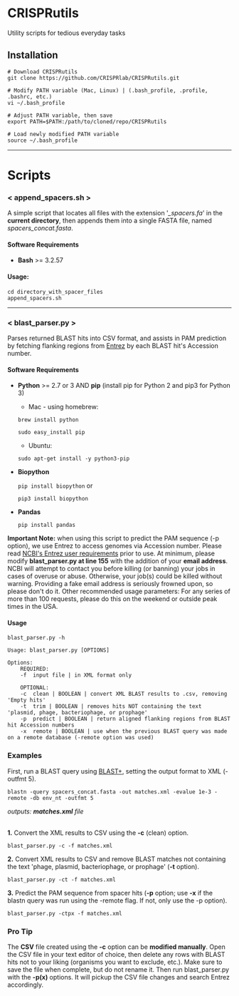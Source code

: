 # CRISPRutils
Utility scripts for tedious everyday tasks

## Installation
```
# Download CRISPRutils
git clone https://github.com/CRISPRlab/CRISPRutils.git

# Modify PATH variable (Mac, Linux) | (.bash_profile, .profile, .bashrc, etc.)
vi ~/.bash_profile

# Adjust PATH variable, then save
export PATH=$PATH:/path/to/cloned/repo/CRISPRutils

# Load newly modified PATH variable
source ~/.bash_profile
```

---
# Scripts
### < append_spacers.sh >
A simple script that locates all files with the extension '*_spacers.fa*' in the **current directory**, then appends them into a single FASTA file, named *spacers_concat.fasta*.

#### Software Requirements
- **Bash** >= 3.2.57

#### Usage:

```
cd directory_with_spacer_files
append_spacers.sh
```


---
### < blast_parser.py >
Parses returned BLAST hits into CSV format, and assists in PAM prediction by fetching flanking regions from [Entrez](https://www.ncbi.nlm.nih.gov/Class/MLACourse/Original8Hour/Entrez/) by each BLAST hit's Accession number.

#### Software Requirements
- **Python** >= 2.7 or 3 AND **pip** (install pip for Python 2 and pip3 for Python 3)
  - Mac - using homebrew:

   `brew install python`

   `sudo easy_install pip`
  - Ubuntu:

   `sudo apt-get install -y python3-pip`

- **Biopython**

  `pip install biopython`
  or

  `pip3 install biopython`

- **Pandas**

  `pip install pandas`

**Important Note:** when using this script to predict the PAM sequence (-p option), we use Entrez to access genomes via Accession number. Please read [NCBI's Entrez user requirements](https://www.ncbi.nlm.nih.gov/books/NBK25497/#chapter2.Usage_Guidelines_and_Requiremen) prior to use. At minimum, please modify **blast_parser.py at line 155** with the addition of your **email address**. NCBI will attempt to contact you before killing (or banning) your jobs in cases of overuse or abuse. Otherwise, your job(s) could be killed without warning. Providing a fake email address is seriously frowned upon, so please don't do it. Other recommended usage parameters: For any series of more than 100 requests, please do this on the weekend or outside peak times in the USA.  

#### Usage

`blast_parser.py -h`

```
Usage: blast_parser.py [OPTIONS]

Options:
    REQUIRED:
    -f  input file | in XML format only

    OPTIONAL:
    -c  clean | BOOLEAN | convert XML BLAST results to .csv, removing 'Empty hits'
    -t  trim | BOOLEAN | removes hits NOT containing the text 'plasmid, phage, bacteriophage, or prophage'
    -p  predict | BOOLEAN | return aligned flanking regions from BLAST hit Accession numbers
    -x  remote | BOOLEAN | use when the previous BLAST query was made on a remote database (-remote option was used)
```

### Examples
First, run a BLAST query using [BLAST+](https://blast.ncbi.nlm.nih.gov/Blast.cgi?CMD=Web&PAGE_TYPE=BlastDocs&DOC_TYPE=Download), setting the output format to XML (-outfmt 5).

```
blastn -query spacers_concat.fasta -out matches.xml -evalue 1e-3 -remote -db env_nt -outfmt 5
```
*outputs: **matches.xml** file*<br/><br/>

**1.** Convert the XML results to CSV using the **-c** (clean) option.
```
blast_parser.py -c -f matches.xml
```

**2.** Convert XML results to CSV and remove BLAST matches not containing the text 'phage, plasmid, bacteriophage, or prophage' (**-t** option).
```
blast_parser.py -ct -f matches.xml
```

**3.** Predict the PAM sequence from spacer hits (**-p** option; use **-x** if the blastn query was run using the -remote flag. If not, only use the -p option).
```
blast_parser.py -ctpx -f matches.xml
```


### Pro Tip
The **CSV** file created using the **-c** option can be **modified manually**. Open the CSV file in your text editor of choice, then delete any rows with BLAST hits not to your liking (organisms you want to exclude, etc.). Make sure to save the file when complete, but do not rename it. Then run blast_parser.py with the **-p(x)** options. It will pickup the CSV file changes and search Entrez accordingly.

